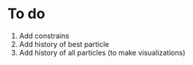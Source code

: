 # To do

1. Add constrains
1. Add history of best particle
1. Add history of all particles (to make visualizations)
